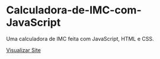 # Calculadora-de-IMC-com-JavaScript
<p>Uma calculadora de IMC feita com JavaScript, HTML e CSS.</p>

<a href="https://lphbackspace.github.io/Calculadora-de-IMC-com-JavaScript/Calculadora%20de%20IMC%20com%20JavaScript/index.html">Visualizar Site</a>
